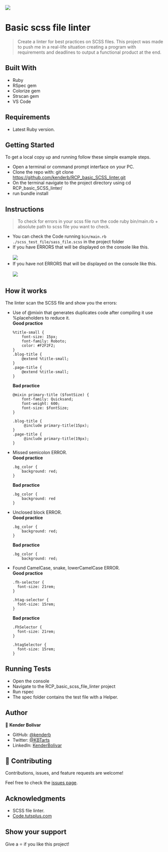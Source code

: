 ![](https://img.shields.io/badge/Microverse-blueviolet)

# Basic scss file linter

> Create a linter for best practices on SCSS files.
This project was made to push me in a real-life situation creating a program with requirements and deadlines to output a functional product at the end.

## Built With

- Ruby
- RSpec gem
- Colorize gem
- Strscan gem
- VS Code

## Requirements

- Latest Ruby version.

## Getting Started
To get a local copy up and running follow these simple example steps.

- Open a terminal or command prompt interface on your PC.
- Clone the repo with: git clone https://github.com/kenderb/RCP_basic_SCSS_linter.git
- On the terminal navigate to the project directory using cd RCP_basic_SCSS_linter/
- run bundle install


## Instructions
> To check for errors in your scss file run the code ruby bin/main.rb + absolute path to scss file you want to check.
- You can check the Code running `bin/main.rb ./scss_test_file/sass_file.scss` in the project folder  <br/>
- If you have ERRORS that will be displayed on the console like this. </br></br>
<img src='https://lh3.googleusercontent.com/pw/ACtC-3dIA1T3bwLIC6Dr8do9ckTbrwIdY-s0GohoVWM6r2KMsrumPWLbLMD3E-dz3_fLuKW-j_KI1n9GxV0A0KSj6cQW5yzS4YGC8CjY_q2WId4ixsX3yUNAOlNfwBNIvfboY9e91cGeT14d-3fYoe6qDcHU=w618-h218-no?authuser=0'> </br>
- If you have not ERRORS that will be displayed on the console like this. </br></br>
<img src='https://lh3.googleusercontent.com/pw/ACtC-3ez63rvVTV1Pvp06lejNU29wwfo67YdPkPnIATY1LYbqV0HKVY3h_Sa3c12xeC2W1Gj8OKynrgqj3Ps0hhH-uD-D3ZoAzFT831vqs-A_PPnO-z0mhWvk43CS09Xbpq5kQ_8nwiIMmxsgp4fyxhCXYNE=w186-h85-no?authuser=0'></br>

## How it works
The linter scan the SCSS file and show you the errors:
- Use of @mixin that generates duplicates code after compiling it use %placeholders to reduce it. </br>
	<b> Good practice</b>
	```
	%title-small {
	    font-size: 15px;
	    font-family: Roboto;
	    color: #F2F2F2;
	}
	.blog-title {
	    @extend %title-small;
	}
	.page-title {
	    @extend %title-small;
	}
	```
	<b> Bad practice</b>
	```
	@mixin primary-title ($fontSize) {
	    font-family: Quicksand;
	    font-weight: 600;
	    font-size: $fontSize;
	}

	.blog-title {
	     @include primary-title(15px);
	}
	.page-title {
	     @include primary-title(19px);
	}
	```
- Missed semicolon ERROR. </br>
	<b> Good practice</b>
	```
	.bg_color {
  	    background: red;
	}
	```
	<b> Bad practice</b>
	```
	.bg_color {
  	    background: red
	}
	```
	
- Unclosed block ERROR. </br>
	<b> Good practice</b>
	```
	.bg_color {
  	    background: red;
	}
	```
	<b> Bad practice</b>
	```
	.bg_color {
  	    background: red;
	
	```
- Found CamelCase, snake, lowerCamelCase ERROR. </br>
	<b> Good practice</b>
	```
	.fh-selector {
	  font-size: 21rem;
	}

	.htag-selector {
	  font-size: 15rem;
	}
	```
	<b> Bad practice</b>
	```
	.FhSelector {
	  font-size: 21rem;
	}

	.htagSelector {
	  font-size: 15rem;
	}
	```
 
## Running Tests

- Open the console
- Navigate to the RCP_basic_scss_file_linter project
- Run rspec
- The spec folder contains the test file with a Helper.


## Author

👤 **Kender Bolívar**

- GitHub: [@kenderb](https://github.com/ken)
- Twitter: [@KBTarts](https://twitter.com/KBTarts)
- LinkedIn: [KenderBolivar](https://www.linkedin.com/in/kender-bolivar-1736086b/)

## 🤝 Contributing

Contributions, issues, and feature requests are welcome!

Feel free to check the [issues page](https://github.com/kenderb/RCP_basic_SCSS_linter/issues).

## Acknowledgments

- SCSS file linter.
- [Code.tutsplus.com](https://code.tutsplus.com/tutorials/30-css-best-practices-for-beginners--net-6741)

## Show your support

Give a ⭐️ if you like this project!


